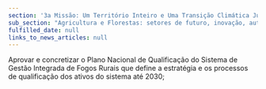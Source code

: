 ```yaml
---
section: '3a Missão: Um Território Inteiro e Uma Transição Climática Justa'
sub_section: "Agricultura e Florestas: setores de futuro, inovação, autonomia e investimento"
fulfilled_date: null
links_to_news_articles: null
---
```


Aprovar e concretizar o Plano Nacional de Qualificação do Sistema de Gestão Integrada de Fogos Rurais que define a estratégia e os processos de qualificação dos ativos do sistema até 2030;
